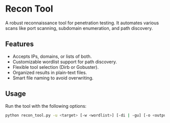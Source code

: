 # Recon Tool

A robust reconnaissance tool for penetration testing. It automates various scans like port scanning, subdomain enumeration, and path discovery.

## Features
- Accepts IPs, domains, or lists of both.
- Customizable wordlist support for path discovery.
- Flexible tool selection (Dirb or Gobuster).
- Organized results in plain-text files.
- Smart file naming to avoid overwriting.

## Usage
Run the tool with the following options:
```bash
python recon_tool.py -u <target> [-w <wordlist>] [-di | -gu] [-o <output_dir>]
